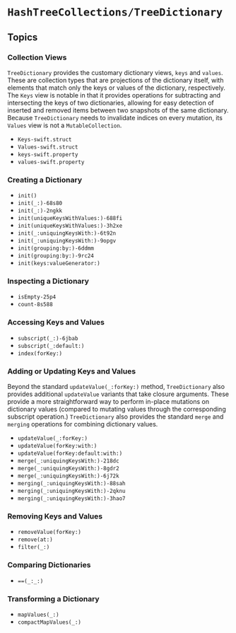 # ``HashTreeCollections/TreeDictionary``

<!-- Summary -->

<!-- ## Overview -->

## Topics

### Collection Views

`TreeDictionary` provides the customary dictionary views, `keys` and
`values`. These are collection types that are projections of the dictionary
itself, with elements that match only the keys or values of the dictionary,
respectively. The `Keys` view is notable in that it provides operations for
subtracting and intersecting the keys of two dictionaries, allowing for easy
detection of inserted and removed items between two snapshots of the same
dictionary. Because `TreeDictionary` needs to invalidate indices on every
mutation, its `Values` view is not a `MutableCollection`.

- ``Keys-swift.struct``
- ``Values-swift.struct``
- ``keys-swift.property``
- ``values-swift.property``

### Creating a Dictionary

- ``init()``
- ``init(_:)-68s80``
- ``init(_:)-2ngkk``
- ``init(uniqueKeysWithValues:)-688fi``
- ``init(uniqueKeysWithValues:)-3h2xe``
- ``init(_:uniquingKeysWith:)-6t92n``
- ``init(_:uniquingKeysWith:)-9opgv``
- ``init(grouping:by:)-6ddmm``
- ``init(grouping:by:)-9rc24``
- ``init(keys:valueGenerator:)``


### Inspecting a Dictionary

- ``isEmpty-25p4``
- ``count-8s588``

### Accessing Keys and Values

- ``subscript(_:)-6jbab``
- ``subscript(_:default:)``
- ``index(forKey:)``

### Adding or Updating Keys and Values

Beyond the standard `updateValue(_:forKey:)` method, `TreeDictionary` also
provides additional `updateValue` variants that take closure arguments. These
provide a more straightforward way to perform in-place mutations on dictionary
values (compared to mutating values through the corresponding subscript
operation.) `TreeDictionary` also provides the standard `merge` and
`merging` operations for combining dictionary values.

- ``updateValue(_:forKey:)``
- ``updateValue(forKey:with:)``
- ``updateValue(forKey:default:with:)``
- ``merge(_:uniquingKeysWith:)-218dc``
- ``merge(_:uniquingKeysWith:)-8gdr2``
- ``merge(_:uniquingKeysWith:)-6j72k``
- ``merging(_:uniquingKeysWith:)-88sah``
- ``merging(_:uniquingKeysWith:)-2qknu``
- ``merging(_:uniquingKeysWith:)-3hao7``

### Removing Keys and Values

- ``removeValue(forKey:)``
- ``remove(at:)``
- ``filter(_:)``

### Comparing Dictionaries

- ``==(_:_:)``

### Transforming a Dictionary

- ``mapValues(_:)``
- ``compactMapValues(_:)``

